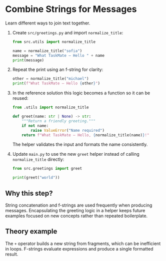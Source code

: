 # Combine Strings for Messages

Learn different ways to join text together.

1. Create `src/greetings.py` and import `normalize_title`:
   ```python
   from src.utils import normalize_title

   name = normalize_title("sofia")
   message = "What TaskMate – Hello " + name
   print(message)
   ```
2. Repeat the print using an f-string for clarity:
   ```python
   other = normalize_title("michael")
   print(f"What TaskMate – Hello {other}")
   ```
3. In the reference solution this logic becomes a function so it can be reused:
   ```python
   from .utils import normalize_title

   def greet(name: str | None) -> str:
       """Return a friendly greeting."""
       if not name:
           raise ValueError("Name required")
       return f"What TaskMate – Hello, {normalize_title(name)}!"
   ```
   The helper validates the input and formats the name consistently.

4. Update `main.py` to use the new `greet` helper instead of calling
   `normalize_title` directly:
   ```python
   from src.greetings import greet

   print(greet("world"))
   ```

## Why this step?

String concatenation and f-strings are used frequently when producing
messages. Encapsulating the greeting logic in a helper keeps future
examples focused on new concepts rather than repeated boilerplate.
## Theory example
The `+` operator builds a new string from fragments, which can be inefficient in loops. F-strings evaluate expressions and produce a single formatted result.
